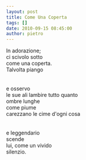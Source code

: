 ```yaml
---
layout: post
title: Come Una Coperta
tags: []
date: 2010-09-15 08:45:00
author: pietro
---
```

In adorazione;<br/>ci scivolo sotto<br/>come una coperta.<br/>Talvolta piango<br/><br/><br/>e osservo<br/>le sue ali lambire tutto quanto<br/>ombre lunghe<br/>come piume<br/>carezzano le cime d'ogni cosa<br/><br/><br/>e leggendario <br/>scende<br/>lui, come un vivido<br/>silenzio.<br/>
